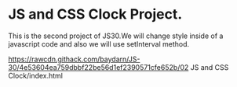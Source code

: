 # JS and CSS Clock Project.

This is the second project of JS30.We will change style inside of a javascript code and also we will use setInterval method.


https://rawcdn.githack.com/baydarn/JS-30/4e53604ea759dbbf22be56d1ef2390571cfe652b/02 JS and CSS Clock/index.html
